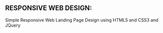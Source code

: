 RESPONSIVE WEB DESIGN:  
----------------------

Simple Responsive Web Landing Page Design using HTML5 and CSS3 and JQuery  
